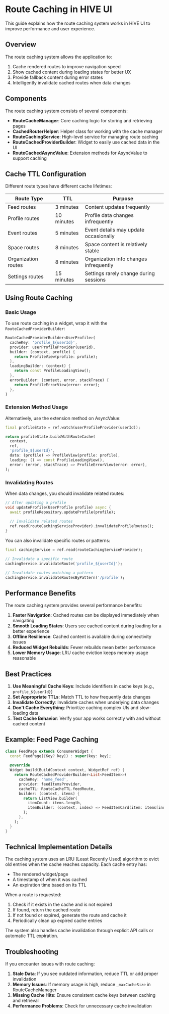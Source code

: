 # Route Caching in HIVE UI

This guide explains how the route caching system works in HIVE UI to improve performance and user experience.

## Overview

The route caching system allows the application to:

1. Cache rendered routes to improve navigation speed
2. Show cached content during loading states for better UX
3. Provide fallback content during error states
4. Intelligently invalidate cached routes when data changes

## Components

The route caching system consists of several components:

- **RouteCacheManager**: Core caching logic for storing and retrieving pages
- **CachedRouterHelper**: Helper class for working with the cache manager
- **RouteCachingService**: High-level service for managing route caching
- **RouteCachedProviderBuilder**: Widget to easily use cached data in the UI
- **RouteCachedAsyncValue**: Extension methods for AsyncValue to support caching

## Cache TTL Configuration

Different route types have different cache lifetimes:

| Route Type | TTL | Purpose |
|------------|-----|---------|
| Feed routes | 3 minutes | Content updates frequently |
| Profile routes | 10 minutes | Profile data changes infrequently |
| Event routes | 5 minutes | Event details may update occasionally |
| Space routes | 8 minutes | Space content is relatively stable |
| Organization routes | 8 minutes | Organization info changes infrequently |
| Settings routes | 15 minutes | Settings rarely change during sessions |

## Using Route Caching

### Basic Usage

To use route caching in a widget, wrap it with the `RouteCachedProviderBuilder`:

```dart
RouteCachedProviderBuilder<UserProfile>(
  cacheKey: 'profile_${userId}',
  provider: userProfileProvider(userId),
  builder: (context, profile) {
    return ProfileView(profile: profile);
  },
  loadingBuilder: (context) {
    return const ProfileLoadingView();
  },
  errorBuilder: (context, error, stackTrace) {
    return ProfileErrorView(error: error);
  },
)
```

### Extension Method Usage

Alternatively, use the extension method on AsyncValue:

```dart
final profileState = ref.watch(userProfileProvider(userId));

return profileState.buildWithRouteCache(
  context,
  ref,
  'profile_${userId}',
  data: (profile) => ProfileView(profile: profile),
  loading: () => const ProfileLoadingView(),
  error: (error, stackTrace) => ProfileErrorView(error: error),
);
```

### Invalidating Routes

When data changes, you should invalidate related routes:

```dart
// After updating a profile
void updateProfile(UserProfile profile) async {
  await profileRepository.updateProfile(profile);
  
  // Invalidate related routes
  ref.read(routeCachingServiceProvider).invalidateProfileRoutes();
}
```

You can also invalidate specific routes or patterns:

```dart
final cachingService = ref.read(routeCachingServiceProvider);

// Invalidate a specific route
cachingService.invalidateRoute('profile_${userId}');

// Invalidate routes matching a pattern
cachingService.invalidateRoutesByPattern('/profile');
```

## Performance Benefits

The route caching system provides several performance benefits:

1. **Faster Navigation**: Cached routes can be displayed immediately when navigating
2. **Smooth Loading States**: Users see cached content during loading for a better experience
3. **Offline Resilience**: Cached content is available during connectivity issues
4. **Reduced Widget Rebuilds**: Fewer rebuilds mean better performance
5. **Lower Memory Usage**: LRU cache eviction keeps memory usage reasonable

## Best Practices

1. **Use Meaningful Cache Keys**: Include identifiers in cache keys (e.g., `profile_${userId}`)
2. **Set Appropriate TTLs**: Match TTL to how frequently data changes
3. **Invalidate Correctly**: Invalidate caches when underlying data changes
4. **Don't Cache Everything**: Prioritize caching complex UIs and slow-loading data
5. **Test Cache Behavior**: Verify your app works correctly with and without cached content

## Example: Feed Page Caching

```dart
class FeedPage extends ConsumerWidget {
  const FeedPage({Key? key}) : super(key: key);
  
  @override
  Widget build(BuildContext context, WidgetRef ref) {
    return RouteCachedProviderBuilder<List<FeedItem>>(
      cacheKey: 'home_feed',
      provider: feedItemsProvider,
      cacheTTL: RouteCacheTTL.feedRoute,
      builder: (context, items) {
        return ListView.builder(
          itemCount: items.length,
          itemBuilder: (context, index) => FeedItemCard(item: items[index]),
        );
      },
    );
  }
}
```

## Technical Implementation Details

The caching system uses an LRU (Least Recently Used) algorithm to evict old entries when the cache reaches capacity. Each cache entry has:

- The rendered widget/page
- A timestamp of when it was cached
- An expiration time based on its TTL

When a route is requested:
1. Check if it exists in the cache and is not expired
2. If found, return the cached route
3. If not found or expired, generate the route and cache it
4. Periodically clean up expired cache entries

The system also handles cache invalidation through explicit API calls or automatic TTL expiration.

## Troubleshooting

If you encounter issues with route caching:

1. **Stale Data**: If you see outdated information, reduce TTL or add proper invalidation
2. **Memory Issues**: If memory usage is high, reduce `_maxCacheSize` in RouteCacheManager
3. **Missing Cache Hits**: Ensure consistent cache keys between caching and retrieval
4. **Performance Problems**: Check for unnecessary cache invalidation 
